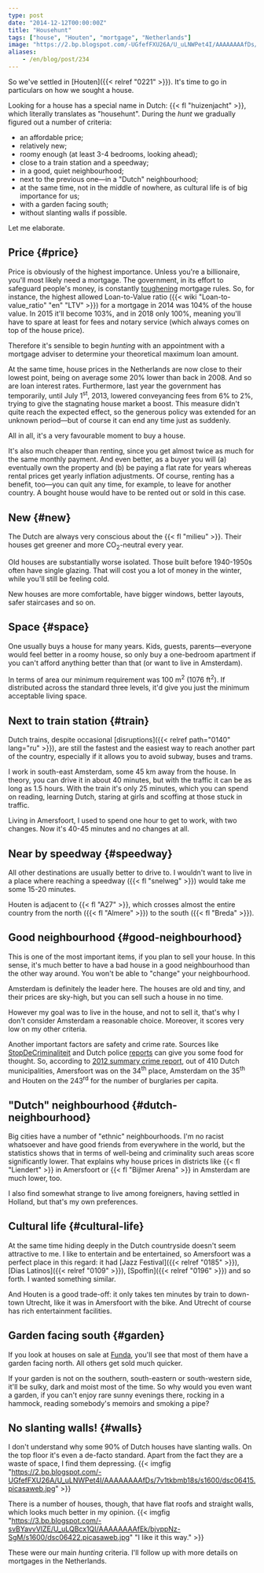 ```yaml
---
type: post
date: "2014-12-12T00:00:00Z"
title: "Househunt"
tags: ["house", "Houten", "mortgage", "Netherlands"]
image: "https://2.bp.blogspot.com/-UGfefFXU26A/U_uLNWPet4I/AAAAAAAAfDs/7v1tkbmb18s/s1600/dsc06415.picasaweb.jpg"
aliases:
    - /en/blog/post/234
---
```


So we've settled in [Houten]({{< relref "0221" >}}). It's time to go in particulars on how we sought a house.

Looking for a house has a special name in Dutch: {{< fl "huizenjacht" >}}, which literally translates as "househunt". During the *hunt* we gradually figured out a number of criteria:

<!--more-->

* an affordable price;
* relatively new;
* roomy enough (at least 3-4 bedrooms, looking ahead);
* close to a train station and a speedway;
* in a good, quiet neighbourhood;
* next to the previous one—in a "Dutch" neighbourhood;
* at the same time, not in the middle of nowhere, as cultural life is of big importance for us;
* with a garden facing south;
* without slanting walls if possible.

Let me elaborate.

## Price {#price}

Price is obviously of the highest importance. Unless you're a billionaire, you'll most likely need a mortgage. The government, in its effort to safeguard people's money, is constantly [toughening](http://www.rijksoverheid.nl/onderwerpen/koopwoning/nieuwe-regels-hypotheek) mortgage rules. So, for instance, the highest allowed Loan-to-Value ratio ({{< wiki "Loan-to-value_ratio" "en" "LTV" >}}) for a mortgage in 2014 was 104% of the house value. In 2015 it'll become 103%, and in 2018 only 100%, meaning you'll have to spare at least for fees and notary service (which always comes on top of the house price).

Therefore it's sensible to begin *hunting* with an appointment with a mortgage adviser to determine your theoretical maximum loan amount.

At the same time, house prices in the Netherlands are now close to their lowest point, being on average some 20% lower than back in 2008. And so are loan interest rates. Furthermore, last year the government has temporarily, until July 1<sup>st</sup>, 2013, lowered conveyancing fees from 6% to 2%, trying to give the stagnating house market a boost. This measure didn't quite reach the expected effect, so the generous policy was extended for an unknown period—but of course it can end any time just as suddenly.

All in all, it's a very favourable moment to buy a house.

It's also much cheaper than renting, since you get almost twice as much for the same monthly payment. And even better, as a buyer you will (a) eventually own the property and (b) be paying a flat rate for years whereas rental prices get yearly inflation adjustments. Of course, renting has a benefit, too—you can quit any time, for example, to leave for another country. A bought house would have to be rented out or sold in this case.

## New {#new}

The Dutch are always very conscious about the {{< fl "milieu" >}}. Their houses get greener and more CO<sub>2</sub>-neutral every year.

Old houses are substantially worse isolated. Those built before 1940-1950s often have single glazing. That will cost you a lot of money in the winter, while you'll still be feeling cold.

New houses are more comfortable, have bigger windows, better layouts, safer staircases and so on.

## Space {#space}

One usually buys a house for many years. Kids, guests, parents—everyone would feel better in a roomy house, so only buy a one-bedroom apartment if you can't afford anything better than that (or want to live in Amsterdam).

In terms of area our minimum requirement was 100 m<sup>2</sup> (1076 ft<sup>2</sup>). If distributed across the standard three levels, it'd give you just the minimum acceptable living space.

## Next to train station {#train}

Dutch trains, despite occasional [disruptions]({{< relref path="0140" lang="ru" >}}), are still the fastest and the easiest way to reach another part of the country, especially if it allows you to avoid subway, buses and trams.

I work in south-east Amsterdam, some 45 km away from the house. In theory, you can drive it in about 40 minutes, but with the traffic it can be as long as 1.5 hours. With the train it's only 25 minutes, which you can spend on reading, learning Dutch, staring at girls and scoffing at those stuck in traffic.

Living in Amersfoort, I used to spend one hour to get to work, with two changes. Now it's 40-45 minutes and no changes at all.

## Near by speedway {#speedway}

All other destinations are usually better to drive to. I wouldn't want to live in a place where reaching a speedway ({{< fl "snelweg" >}}) would take me some 15-20 minutes.

Houten is adjacent to {{< fl "A27" >}}, which crosses almost the entire country from the north ({{< fl "Almere" >}}) to the south ({{< fl "Breda" >}}).

## Good neighbourhood {#good-neighbourhood}

This is one of the most important items, if you plan to sell your house. In this sense, it's much better to have a bad house in a good neighbourhood than the other way around. You won't be able to "change" your neighbourhood.

Amsterdam is definitely the leader here. The houses are old and tiny, and their prices are sky-high, but you can sell such a house in no time.

However my goal was to live in the house, and not to sell it, that's why I don't consider Amsterdam a reasonable choice. Moreover, it scores very low on my other criteria.

Another important factors are safety and crime rate. Sources like [StopDeCriminaliteit](http://www.stopdecriminaliteit.nl/) and Dutch police [reports](http://www.politie.nl/onderwerpen/misdaadcijfers.html) can give you some food for thought. So, according to [2012 summary crime report](http://www.politie.nl/binaries/content/assets/politie/documenten-algemeen/onderwerpteksten/politie_gemeente_per_delicttype.pdf), out of 410 Dutch municipalities, Amersfoort was on the 34<sup>th</sup> place, Amsterdam on the 35<sup>th</sup> and Houten on the 243<sup>rd</sup> for the number of burglaries per capita.

## "Dutch" neighbourhood {#dutch-neighbourhood}

Big cities have a number of "ethnic" neighbourhoods. I'm no racist whatsoever and have good friends from everywhere in the world, but the statistics shows that in terms of well-being and criminality such areas score significantly lower. That explains why house prices in districts like {{< fl "Liendert" >}} in Amersfoort or {{< fl "Bijlmer Arena" >}} in Amsterdam are much lower, too.

I also find somewhat strange to live among foreigners, having settled in Holland, but that's my own preferences.

## Cultural life {#cultural-life}

At the same time hiding deeply in the Dutch countryside doesn't seem attractive to me. I like to entertain and be entertained, so Amersfoort was a perfect place in this regard: it had [Jazz Festival]({{< relref "0185" >}}), [Dias Latinos]({{< relref "0109" >}}), [Spoffin]({{< relref "0196" >}}) and so forth. I wanted something similar.

And Houten is a good trade-off: it only takes ten minutes by train to down-town Utrecht, like it was in Amersfoort with the bike. And Utrecht of course has rich entertainment facilities.

## Garden facing south {#garden}

If you look at houses on sale at [Funda](http://funda.nl), you'll see that most of them have a garden facing north. All others get sold much quicker.

If your garden is not on the southern, south-eastern or south-western side, it'll be sulky, dark and moist most of the time. So why would you even want a garden, if you can't enjoy rare sunny evenings there, rocking in a hammock, reading somebody's memoirs and smoking a pipe?

## No slanting walls! {#walls}

I don't understand why some 90% of Dutch houses have slanting walls. On the top floor it's even a de-facto standard. Apart from the fact they are a waste of space, I find them depressing.
{{< imgfig "https://2.bp.blogspot.com/-UGfefFXU26A/U_uLNWPet4I/AAAAAAAAfDs/7v1tkbmb18s/s1600/dsc06415.picasaweb.jpg" >}}

There is a number of houses, though, that have flat roofs and straight walls, which looks much better in my opinion.
{{< imgfig "https://3.bp.blogspot.com/-svBYavvVIZE/U_uLQBcx1QI/AAAAAAAAfEk/bjvppNz-SgM/s1600/dsc06422.picasaweb.jpg" "I like it this way." >}}

These were our main *hunting* criteria. I'll follow up with more details on mortgages in the Netherlands.
